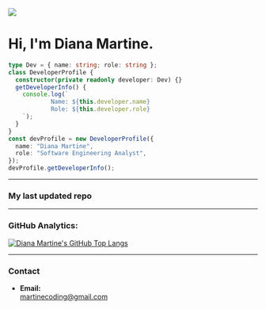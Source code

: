 <img src='https://images.weserv.nl/?url=github.com/martine-coding.png?v=4&h=100&w=100&fit=cover&mask=circle&maxage=7d' />

# Hi, I'm Diana Martine.

```typescript
type Dev = { name: string; role: string };
class DeveloperProfile {
  constructor(private readonly developer: Dev) {}
  getDeveloperInfo() {
    console.log(`
            Name: ${this.developer.name}
            Role: ${this.developer.role}
    `);
  }
}
const devProfile = new DeveloperProfile({
  name: "Diana Martine",
  role: "Software Engineering Analyst",
});
devProfile.getDeveloperInfo();
```
---

### My last updated repo

---

### GitHub Analytics:

[![Diana Martine's GitHub Top Langs](https://github-readme-stats.vercel.app/api/top-langs/?username=martineoficial&layout=donut&title_color=FF66C4&text_color=f2f2f2&bg_color=0D0126&hide_border=true)](https://github.com/anuraghazra/github-readme-stats)

---

### Contact

- **Email:**  
  [martinecoding@gmail.com](mailto:martinecoding@gmail.com)
